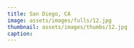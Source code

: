 ```yaml
---
title: San Diego, CA
image: assets/images/fulls/12.jpg
thumbnail: assets/images/thumbs/12.jpg
caption:
---
```

